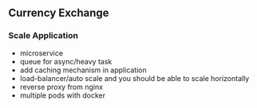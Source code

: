 ## Currency Exchange
### Scale Application
- microservice
- queue for async/heavy task
- add caching mechanism in application
- load-balancer/auto scale and you should be able to scale horizontally
- reverse proxy from nginx
- multiple pods with docker